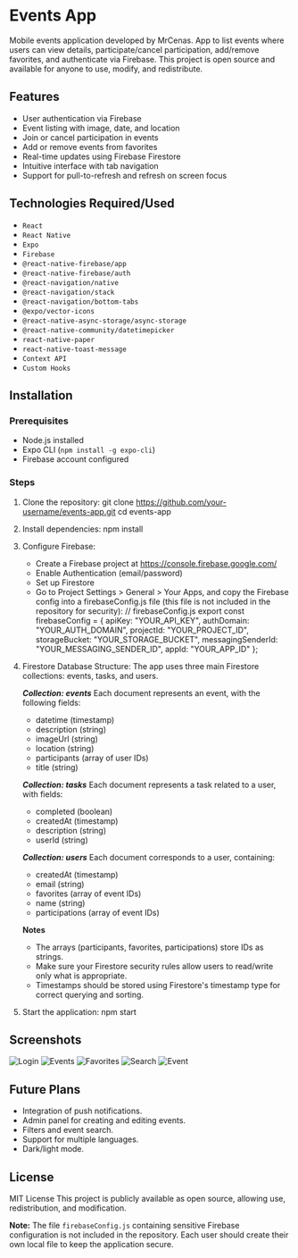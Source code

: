 # Events App

Mobile events application developed by MrCenas.
App to list events where users can view details, participate/cancel participation, add/remove favorites, and authenticate via Firebase.
This project is open source and available for anyone to use, modify, and redistribute.

## Features

- User authentication via Firebase
- Event listing with image, date, and location
- Join or cancel participation in events
- Add or remove events from favorites
- Real-time updates using Firebase Firestore
- Intuitive interface with tab navigation
- Support for pull-to-refresh and refresh on screen focus

## Technologies Required/Used

- `React`
- `React Native`
- `Expo`
- `Firebase`
- `@react-native-firebase/app`
- `@react-native-firebase/auth`
- `@react-navigation/native`
- `@react-navigation/stack`
- `@react-navigation/bottom-tabs`
- `@expo/vector-icons`
- `@react-native-async-storage/async-storage`
- `@react-native-community/datetimepicker`
- `react-native-paper`
- `react-native-toast-message`
- `Context API`
- `Custom Hooks`

## Installation

### Prerequisites

- Node.js installed
- Expo CLI (`npm install -g expo-cli`)
- Firebase account configured

### Steps

1. Clone the repository:
   git clone https://github.com/your-username/events-app.git
   cd events-app

2. Install dependencies:
   npm install

3. Configure Firebase:

   - Create a Firebase project at https://console.firebase.google.com/
   - Enable Authentication (email/password)
   - Set up Firestore
   - Go to Project Settings > General > Your Apps, and copy the Firebase config into a firebaseConfig.js file (this file is not included in the repository for security):
     // firebaseConfig.js
     export const firebaseConfig = {
     apiKey: "YOUR_API_KEY",
     authDomain: "YOUR_AUTH_DOMAIN",
     projectId: "YOUR_PROJECT_ID",
     storageBucket: "YOUR_STORAGE_BUCKET",
     messagingSenderId: "YOUR_MESSAGING_SENDER_ID",
     appId: "YOUR_APP_ID"
     };

4. Firestore Database Structure:
   The app uses three main Firestore collections: events, tasks, and users.

   **_Collection: events_**
   Each document represents an event, with the following fields:

   - datetime (timestamp)
   - description (string)
   - imageUrl (string)
   - location (string)
   - participants (array of user IDs)
   - title (string)

   **_Collection: tasks_**
   Each document represents a task related to a user, with fields:

   - completed (boolean)
   - createdAt (timestamp)
   - description (string)
   - userId (string)

   **_Collection: users_**
   Each document corresponds to a user, containing:

   - createdAt (timestamp)
   - email (string)
   - favorites (array of event IDs)
   - name (string)
   - participations (array of event IDs)

   **Notes**

   - The arrays (participants, favorites, participations) store IDs as strings.
   - Make sure your Firestore security rules allow users to read/write only what is appropriate.
   - Timestamps should be stored using Firestore's timestamp type for correct querying and sorting.

5. Start the application:
   npm start

## Screenshots

![Login](/screenshots/EventBuddySS1.png)
![Events](/screenshots/EventBuddySS2.png)
![Favorites](/screenshots/EventBuddySS3.png)
![Search](/screenshots/EventBuddySS4.png)
![Event](/screenshots/EventBuddySS5.png)

## Future Plans

- Integration of push notifications.
- Admin panel for creating and editing events.
- Filters and event search.
- Support for multiple languages.
- Dark/light mode.

## License

MIT License
This project is publicly available as open source, allowing use, redistribution, and modification.

**Note:** The file `firebaseConfig.js` containing sensitive Firebase configuration is not included in the repository. Each user should create their own local file to keep the application secure.

